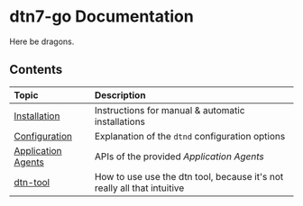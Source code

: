 <!--
SPDX-FileCopyrightText: 2021 Markus Sommer

SPDX-License-Identifier: GPL-3.0-or-later
-->

# dtn7-go Documentation

Here be dragons.

## Contents

| Topic                           | Description                                                             |
|:--------------------------------|:------------------------------------------------------------------------|
| [Installation](install.md)      | Instructions for manual & automatic installations                       |
| [Configuration](config.md)      | Explanation of the `dtnd` configuration options                         |
| [Application Agents](agents.md) | APIs of the provided *Application Agents*                               |
| [dtn-tool](dtn-tool.md)         | How to use use the dtn tool, because it's not really all that intuitive |
